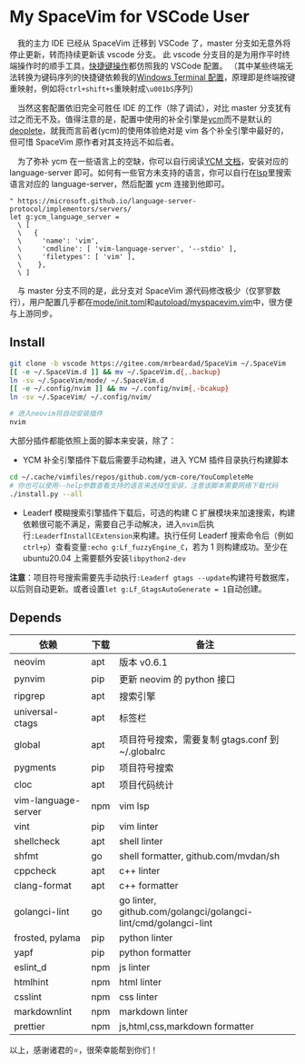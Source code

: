 # My SpaceVim for VSCode User

&emsp;我的主力 IDE 已经从 SpaceVim 迁移到 VSCode 了，master 分支如无意外将停止更新，转而持续更新该 vscode 分支。
此 vscode 分支目的是为用作平时终端操作时的顺手工具，[快捷键操作](https://github.com/mrbeardad/My-IDE/blob/master/wsl.md#vim%E6%96%87%E6%9C%AC%E7%BC%96%E8%BE%91%E5%99%A8)都仿照我的 VSCode 配置。
（其中某些终端无法转换为键码序列的快捷键依赖我的[Windows Terminal 配置](https://github.com/mrbeardad/My-IDE/blob/master/WindowsTerminal/settings.json)，原理即是终端按键重映射，例如将`ctrl+shift+s`重映射成`\u001bS`序列）

&emsp;当然这套配置依旧完全可胜任 IDE 的工作（除了调试），对比 master 分支犹有过之而无不及。值得注意的是，配置中使用的补全引擎是[ycm](https://github.com/ycm-core/YouCompleteMe)而不是默认的[deoplete](https://github.com/Shougo/deoplete.nvim)，就我而言前者(ycm)的使用体验绝对是 vim 各个补全引擎中最好的，但可惜 SpaceVim 原作者对其支持远不如后者。

&emsp;为了弥补 ycm 在一些语言上的空缺，你可以自行阅读[YCM 文档](https://github.com/ycm-core/YouCompleteMe#installation)，安装对应的 language-server 即可。如何有一些官方未支持的语言，你可以自行在[lsp](https://microsoft.github.io/language-server-protocol/implementors/servers/)里搜索语言对应的 language-server，然后配置 ycm 连接到他即可。

```vim
" https://microsoft.github.io/language-server-protocol/implementors/servers/
let g:ycm_language_server =
  \ [
  \   {
  \     'name': 'vim',
  \     'cmdline': [ 'vim-language-server', '--stdio' ],
  \     'filetypes': [ 'vim' ],
  \    },
  \ ]
```

&emsp;与 master 分支不同的是，此分支对 SpaceVim 源代码修改极少（仅寥寥数行），用户配置几乎都在[mode/init.toml](mode/init.toml)和[autoload/myspacevim.vim](autoload/myspacevim.vim)中，很方便与上游同步。

## Install

```sh
git clone -b vscode https://gitee.com/mrbeardad/SpaceVim ~/.SpaceVim
[[ -e ~/.SpaceVim.d ]] && mv ~/.SpaceVim.d{,.backup}
ln -sv ~/.SpaceVim/mode/ ~/.SpaceVim.d
[[ -e ~/.config/nvim ]] && mv ~/.config/nvim{,-bcakup}
ln -sv ~/.SpaceVim/ ~/.config/nvim/

# 进入neovim将自动安装插件
nvim
```

大部分插件都能依照上面的脚本来安装，除了：

- YCM 补全引擎插件下载后需要手动构建，进入 YCM 插件目录执行构建脚本

```sh
cd ~/.cache/vimfiles/repos/github.com/ycm-core/YouCompleteMe
# 你也可以使用--help参数查看支持的语言来选择性安装，注意该脚本需要网络下载代码
./install.py --all
```

- Leaderf 模糊搜索引擎插件下载后，可选的构建 C 扩展模块来加速搜索，构建依赖很可能不满足，需要自己手动解决，进入`nvim`后执行`:LeaderfInstallCExtension`来构建。执行任何 Leaderf 搜索命令后（例如`ctrl+p`）查看变量`:echo g:Lf_fuzzyEngine_C`，若为 1 则构建成功。至少在 ubuntu20.04 上需要额外安装`libpython2-dev`

**注意**：项目符号搜索需要先手动执行`:Leaderf gtags --update`构建符号数据库，以后则自动更新。或者设置`let g:Lf_GtagsAutoGenerate = 1`自动创建。

## Depends

| 依赖                | 下载 | 备注                                                           |
| ------------------- | ---- | -------------------------------------------------------------- |
| neovim              | apt  | 版本 v0.6.1                                                    |
| pynvim              | pip  | 更新 neovim 的 python 接口                                     |
| ripgrep             | apt  | 搜索引擎                                                       |
| universal-ctags     | apt  | 标签栏                                                         |
| global              | apt  | 项目符号搜索，需要复制 gtags.conf 到~/.globalrc                |
| pygments            | pip  | 项目符号搜索                                                   |
| cloc                | apt  | 项目代码统计                                                   |
| vim-language-server | npm  | vim lsp                                                        |
| vint                | pip  | vim linter                                                     |
| shellcheck          | apt  | shell linter                                                   |
| shfmt               | go   | shell formatter, github.com/mvdan/sh                           |
| cppcheck            | apt  | c++ linter                                                     |
| clang-format        | apt  | c++ formatter                                                  |
| golangci-lint       | go   | go linter, github.com/golangci/golangci-lint/cmd/golangci-lint |
| frosted, pylama     | pip  | python linter                                                  |
| yapf                | pip  | python formatter                                               |
| eslint_d            | npm  | js linter                                                      |
| htmlhint            | npm  | html linter                                                    |
| csslint             | npm  | css linter                                                     |
| markdownlint        | npm  | markdown linter                                                |
| prettier            | npm  | js,html,css,markdown formatter                                 |

以上，感谢诸君的:star:，很荣幸能帮到你们！
